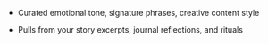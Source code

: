 - Curated emotional tone, signature phrases, creative content style
    
- Pulls from your story excerpts, journal reflections, and rituals
